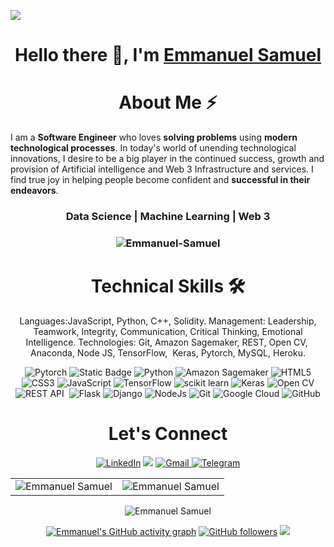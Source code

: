 ![](./) <h1 align="center" >Hello there :wave:, I'm <a href="https://ng.linkedin.com/in/emmanuel-samuel-168255143/ " target="_blank"> Emmanuel Samuel </a></h1> <!-- <img width="20%" align="right" src="./passport-crop.png" > --> <h1 align="center">About Me ⚡</h1> I am a **Software Engineer** who loves **solving problems** using **modern technological processes**. In today's world of unending technological innovations, I desire to be a big player in the continued success, growth and provision of Artificial intelligence and Web 3 Infrastructure and services. I find true joy in helping people become confident and **successful in their endeavors**. <h3 align="center"> Data Science | Machine Learning | Web 3</h3> <h3><p align="center"> <img src="https://komarev.com/ghpvc/?username=Emmanuel-Samuel&label=Profile%20views&color=6805D3&style=flat" alt="Emmanuel-Samuel" /></p></h3> <div align="center"> <h1>Technical Skills 🛠</h1> Languages:JavaScript, Python, C++, Solidity. Management: Leadership, Teamwork, Integrity, Communication, Critical Thinking, Emotional Intelligence. Technologies: Git, Amazon Sagemaker,  REST, Open CV,  Anaconda, Node JS, TensorFlow,  Keras, Pytorch, MySQL, Heroku. <p align="center"> <img alt="Pytorch" src="https://img.shields.io/badge/pytorch-darkblue"/> <img alt="Static Badge" src="https://img.shields.io/badge/solidity-purple"/> <img alt="Python" src="https://img.shields.io/badge/python-%2314354C.svg?style=for-the-badge&logo=python&logoColor=white"/> <img alt="Amazon Sagemaker" src="https://img.shields.io/badge/Sagemaker-Studio?logo=r&color=Blue"/> <img alt="HTML5" src="https://img.shields.io/badge/html5-%23E34F26.svg?&style=for-the-badge&logo=html5&logoColor=white" /> <img alt="CSS3" src="https://img.shields.io/badge/css3-%231572B6.svg?&style=for-the-badge&logo=css3&logoColor=white" /> <img alt="JavaScript" src="https://img.shields.io/badge/javascript-%23323330.svg?&style=for-the-badge&logo=javascript&logoColor=%23F7DF1E" /> <img alt="TensorFlow" src="https://img.shields.io/badge/TensorFlow-FF6F00?style=for-the-badge&logo=TensorFlow&logoColor=white" /> <img alt="scikit learn" src="https://img.shields.io/badge/scikit_learn-F7931E?style=for-the-badge&logo=scikit-learn&logoColor=white" /> <img alt="Keras" src="https://img.shields.io/badge/Keras-D00000?style=for-the-badge&logo=Keras&logoColor=white" /> <img alt="Open CV" src="https://img.shields.io/badge/OpenCV-yellow?logo=r&logoColor=yellow"/> <img alt="REST API" src="https://img.shields.io/badge/REST%20API-violet?logo=r&logoColor=violet"/> 
 <img alt="Flask" src="https://img.shields.io/badge/-Flask-%20blueviolet" />
 <img alt="Django" src="https://img.shields.io/badge/-Django-greenviolet" /> 
 <img alt="NodeJs" src="https://img.shields.io/badge/Node.js-339933?style=for-the-badge&logo=nodedotjs&logoColor=white" /> <img alt="Git" src="https://img.shields.io/badge/Git-F05032?style=for-the-badge&logo=git&logoColor=white" /> <img alt="Google Cloud" src="https://img.shields.io/badge/Google_Cloud-339933?style=for-the-badge&logo=google-cloud&logoColor=white" /> <img alt="GitHub" src="https://img.shields.io/badge/GitHub-%2314354C.svg?style=for-the-badge&logo=GitHub&logoColor=white"/> </p> <h1 align="center">Let's  Connect</h1> <div align="center"> <a href="https://ng.linkedin.com/in/emmanuel-samuel-168255143" target="_blank"><img alt="LinkedIn" src="https://img.shields.io/badge/linkedin%20-%230077B5.svg?&style=for-the-2badge&logo=linkedin&logoColor=white" /></a> <a href="https://twitter.com/mayorkingx" target="_blank"><img src="https://img.shields.io/badge/twitter-%2300acee.svg?&style=for-the-badge&logo=twitter&logoColor=white&alt=twitter" /></a> <a href="mailto:samuelmayowaemmanuel@gmail.com"><img alt="Gmail" src="https://img.shields.io/badge/Gmail-D14836?style=for-the-badge&logo=gmail&logoColor=white" /> <a href="https://t.me/mayorkingx"><img alt=" Telegram" src="https://img.shields.io/badge/Telegram-2CA5E0?style=for-the-badge&logo=telegram&logoColor=white"></a> </div> <table> <tr> <td><img src="https://github-readme-stats.vercel.app/api?username=Emmanuel-Samuel&include_all_commits=true&count_private=true&show_icons=true&line_height=20&title_color=7A7ADB&icon_color=2234AE&text_color=D3D3D3&bg_color=0,000000,130F40" alt="Emmanuel Samuel" /> <td><img src="https://github-readme-stats.vercel.app/api/top-langs?username=Emmanuel-Samuel&show_icons=true&locale=en&layout=compact&title_color=7A7ADB&icon_color=2234AE&text_color=D3D3D3&bg_color=0,000000,130F40" alt="Emmanuel Samuel" /></td> </tr> </table> <div align="center"> <p><img align="center" src="https://github-readme-streak-stats.herokuapp.com/?user=Emmanuel-Samuel&theme=dark" alt="Emmanuel Samuel" /></p> </div> [![Emmanuel's GitHub activity graph](https://activity-graph.herokuapp.com/graph?username=Emmanuel-Samuel&theme=xcode)](https://github.com/Emmanuel-Samuel) [![GitHub followers](https://img.shields.io/github/followers/Emmanuel-Samuel.svg?style=social&label=Follow)](https://github.com/Emmanuel-Samuel?tab=followers) ![](./)


<!---
mayorkingx/mayorkingx is a ✨ special ✨ repository because its `README.md` (this file) appears on your GitHub profile.
You can click the Preview link to take a look at your changes.
--->
